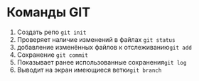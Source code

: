 # Команды GIT

1. Создать репо ```git init```
2. Проверяет наличие изменений в файлах ```git status```
3. добавление изменённых файлов к отслеживанию```git add```
4. Сохранение ````git commit````
5. Показывает ранее использованные сохранения```git log```
6. Выводит на экран имеющиеся ветки```git branch```
